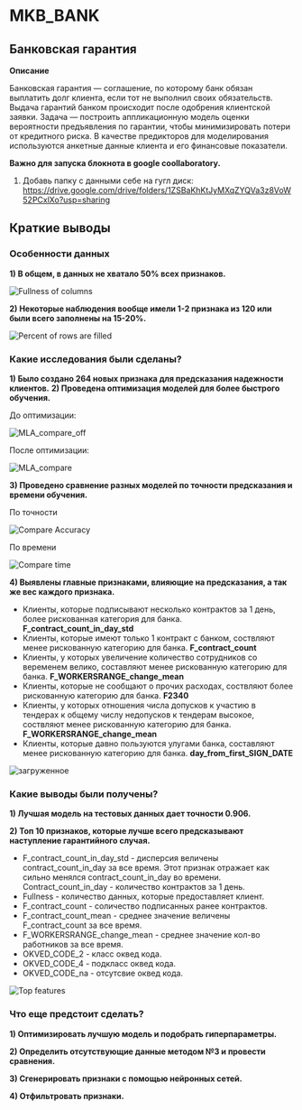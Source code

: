 # MKB_BANK

## **Банковская гарантия**

**Описание**

Банковская гарантия — соглашение, по которому банк обязан выплатить долг клиента, если тот не выполнил своих обязательств. Выдача гарантий банком происходит после одобрения клиентской заявки.
Задача — построить аппликационную модель оценки вероятности предъявления по гарантии, чтобы минимизировать потери от кредитного риска. В качестве предикторов для моделирования используются анкетные данные клиента и его финансовые показатели.

**Важно для запуска блокнота в google coollaboratory.**

1. Добавь папку с данными себе на гугл диск:
https://drive.google.com/drive/folders/1ZSBaKhKtJyMXqZYQVa3z8VoW52PCxlXo?usp=sharing

## **Краткие выводы**

### **Особенности данных**

**1) В общем, в данных не хватало 50% всех признаков.**

![Fullness of columns](https://user-images.githubusercontent.com/73111855/150682262-eb8bb886-b70b-4318-96e7-2b35c8fbb818.png)


**2) Некоторые наблюдения вообще имели 1-2 признака из 120 или были всего заполнены на 15-20%.**

![Percent of rows are filled](https://user-images.githubusercontent.com/73111855/150682271-0ab1e063-042c-47cb-b347-2cff75f08c17.png)


### **Какие исследования были сделаны?**

**1) Было создано 264 новых признака для предсказания надежности клиентов.**
**2) Проведена оптимизация моделей для более быстрого обучения.**

До оптимизации:

![MLA_compare_off](https://user-images.githubusercontent.com/73111855/150682220-a01bc956-0223-47eb-b200-a631ac2a9826.png)


После оптимизации:

![MLA_compare](https://user-images.githubusercontent.com/73111855/150682240-5250300f-932e-4cc2-b9b4-1131c253ebcb.png)


**3) Проведено сравнение разных моделей по точности предсказания и времени обучения.**

По точности

![Compare Accuracy](https://user-images.githubusercontent.com/73111855/150683152-94b44b07-64f4-496e-8deb-0b06b3bbbaf0.png)


По времени

![Compare time](https://user-images.githubusercontent.com/73111855/150683155-8c0614d2-5749-4ce3-bae5-9a14db9ee7d9.png)


**4) Выявлены главные признаками, влияющие на предсказания, а так же вес каждого признака.**

- Клиенты, которые подписывают несколько контрактов за 1 день, более рискованная категория для банка. **F_contract_count_in_day_std**
- Клиенты, которые имеют только 1 контракт с банком, соствляют менее рискованную категорию для банка. **F_contract_count**
- Клиенты, у которых увеличение количество сотрудников со веременем велико, составляют менее рискованную категорию для банка. **F_WORKERSRANGE_change_mean**
- Клиенты, которые не сообщают о прочих расходах, соствляют более рискованную категорию для банка. **F2340**
- Клиенты, у которых отношения числа допусков к участию в тендерах к общему числу недопусков к тендерам высокое, соствляют менее рискованную категорию для банка. **F_WORKERSRANGE_change_mean**
- Клиенты, которые давно пользуются улугами банка, составляют менее рискованную категорию для банка. **day_from_first_SIGN_DATE**


![загруженное](https://user-images.githubusercontent.com/73111855/150683218-54e1d283-c949-4454-8ab5-5e2bc52781e5.png)


### **Какие выводы были получены?**

**1) Лучшая модель на тестовых данных дает точности 0.906.**

**2) Топ 10 признаков, которые лучше всего предсказывают наступление гарантийного случая.**

- F_contract_count_in_day_std - дисперсия величены contract_count_in_day за все время. Этот признак отражает как сильно менялся contract_count_in_day во времени. Сontract_count_in_day - количество контрактов за 1 день.
- Fullness - количество данных, которые предоставляет клиент.
- F_contract_count - соличество подписанных ранее контрактов.
- F_contract_count_mean - среднее значение величены F_contract_count за все время.
- F_WORKERSRANGE_change_mean - среднее значение кол-во работников за все время.
- OKVED_CODE_2 - класс оквед кода.
- OKVED_CODE_4 - подкласс оквед кода.
- OKVED_CODE_na - отсутсвие оквед кода.

![Top features](https://user-images.githubusercontent.com/73111855/150682281-68a9ac8c-8e41-4118-9371-659f06b37519.png)


### **Что еще предстоит сделать?**

**1) Оптимизировать лучшую модель и подобрать гиперпараметры.**

**2) Определить отсутствующие данные методом №3 и провести сравнения.**

**3) Сгенерировать признаки с помощью нейронных сетей.**

**4) Отфильтровать признаки.**


